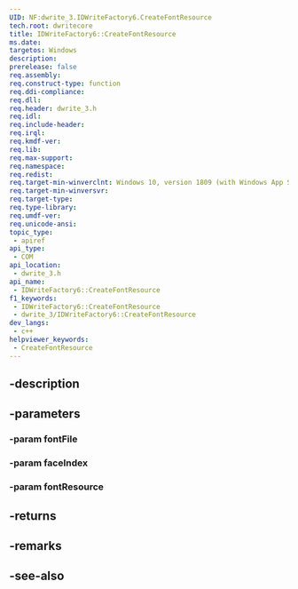 ```yaml
---
UID: NF:dwrite_3.IDWriteFactory6.CreateFontResource
tech.root: dwritecore
title: IDWriteFactory6::CreateFontResource
ms.date: 
targetos: Windows
description: 
prerelease: false
req.assembly: 
req.construct-type: function
req.ddi-compliance: 
req.dll: 
req.header: dwrite_3.h
req.idl: 
req.include-header: 
req.irql: 
req.kmdf-ver: 
req.lib: 
req.max-support: 
req.namespace: 
req.redist: 
req.target-min-winverclnt: Windows 10, version 1809 (with Windows App SDK 0.5 or later)
req.target-min-winversvr: 
req.target-type: 
req.type-library: 
req.umdf-ver: 
req.unicode-ansi: 
topic_type:
 - apiref
api_type:
 - COM
api_location:
 - dwrite_3.h
api_name:
 - IDWriteFactory6::CreateFontResource
f1_keywords:
 - IDWriteFactory6::CreateFontResource
 - dwrite_3/IDWriteFactory6::CreateFontResource
dev_langs:
 - c++
helpviewer_keywords:
 - CreateFontResource
---
```


## -description

## -parameters

### -param fontFile

### -param faceIndex

### -param fontResource

## -returns

## -remarks

## -see-also

